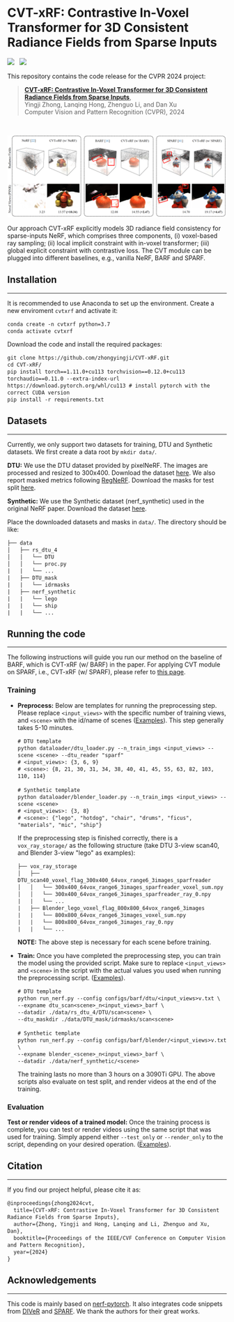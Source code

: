 # CVT-xRF: Contrastive In-Voxel Transformer for 3D Consistent Radiance Fields from Sparse Inputs

<a href='https://arxiv.org/abs/2403.16885'><img src='https://img.shields.io/badge/arXiv-2403.16885-b31b1b.svg'></a> &nbsp; <a href='https://zhongyingji.github.io/CVT-xRF/'><img src='https://img.shields.io/badge/Project-Page-Green'></a>  

This repository contains the code release for the CVPR 2024 project: 
> [**CVT-xRF: Contrastive In-Voxel Transformer for 3D Consistent Radiance Fields from Sparse Inputs**](https://arxiv.org/abs/),  
> Yingji Zhong, Lanqing Hong, Zhenguo Li, and Dan Xu  
> Computer Vision and Pattern Recognition (CVPR), 2024
<br/>

![Teaser Image](assets/teaser.png)

Our approach CVT-xRF explicitly models 3D radiance field consistency for sparse-inputs NeRF, which comprises three components, (i) voxel-based ray sampling; (ii) local implicit constraint with in-voxel transformer; (iii) global explicit constraint with contrastive loss. The CVT module can be plugged into different baselines, e.g., vanilla NeRF, BARF and SPARF. 
<br/>

## Installation
--------------------------------------
It is recommended to use Anaconda to set up the environment. Create a new enviroment `cvtxrf` and activate it: 
```
conda create -n cvtxrf python=3.7
conda activate cvtxrf
```
Download the code and install the required packages: 
```
git clone https://github.com/zhongyingji/CVT-xRF.git
cd CVT-xRF/
pip install torch==1.11.0+cu113 torchvision==0.12.0+cu113 torchaudio==0.11.0 --extra-index-url https://download.pytorch.org/whl/cu113 # install pytorch with the correct CUDA version
pip install -r requirements.txt
```

## Datasets
--------------------------------------
Currently, we only support two datasets for training, DTU and Synthetic datasets. We first create a data root by `mkdir data/`. 

**DTU:** We use the DTU dataset provided by pixelNeRF. The images are processed and resized to 300x400. Download the dataset [here](https://drive.google.com/drive/folders/1PsT3uKwqHHD2bEEHkIXB99AlIjtmrEiR?usp=sharing). We also report masked metrics following [RegNeRF](https://github.com/google-research/google-research/tree/master/regnerf). Download the masks for test split [here](https://drive.google.com/file/d/1Yt5T3LJ9DZDiHbtd9PDFNHqJAd7wt-_E/view?usp=sharing). 

**Synthetic:** We use the Synthetic dataset (nerf_synthetic) used in the original NeRF paper. Download the dataset [here](https://drive.google.com/drive/folders/128yBriW1IG_3NJ5Rp7APSTZsJqdJdfc1). 

Place the downloaded datasets and masks in `data/`. The directory should be like: 
```
├── data                                                              
│   ├── rs_dtu_4                                                                                                  
│   │   └── DTU                                                                                                                             
│   │   └── proc.py                                                                
|   |   └── ...
|   ├── DTU_mask
|   |   └── idrmasks
|   ├── nerf_synthetic
|   |   └── lego
|   |   └── ship   
|   |   └── ...
```


## Running the code
--------------------------------------
The following instructions will guide you run our method on the baseline of BARF, which is CVT-xRF (w/ BARF) in the paper. For applying CVT module on SPARF, i.e., CVT-xRF (w/ SPARF), please refer to [this page](./cvtxrf-sparf/sparf/). 
### Training
* **Preprocess:** 
Below are templates for running the preprocessing step. Please replace `<input_views>` with the specific number of training views, and `<scene>` with the id/name of scenes ([Examples](./scripts/example_barf_preprocess.sh)). This step generally takes 5-10 minutes. 
  ```
  # DTU template
  python dataloader/dtu_loader.py --n_train_imgs <input_views> --scene <scene> --dtu_reader "sparf" 
  # <input_views>: {3, 6, 9}
  # <scene>: {8, 21, 30, 31, 34, 38, 40, 41, 45, 55, 63, 82, 103, 110, 114}

  # Synthetic template
  python dataloader/blender_loader.py --n_train_imgs <input_views> --scene <scene> 
  # <input_views>: {3, 8}
  # <scene>: {"lego", "hotdog", "chair", "drums", "ficus", "materials", "mic", "ship"}
  ```
  If the preprocessing step is finished correctly, there is a `vox_ray_storage/` as the following structure (take DTU 3-view scan40, and Blender 3-view "lego" as examples): 
  ```
  ├── vox_ray_storage                                                              
  │   ├── DTU_scan40_voxel_flag_300x400_64vox_range6_3images_sparfreader                                                                                                  
  │   │   └── 300x400_64vox_range6_3images_sparfreader_voxel_sum.npy                                                                                                                             
  │   │   └── 300x400_64vox_range6_3images_sparfreader_ray_0.npy                                                      
  |   |   └── ...
  |   ├── Blender_lego_voxel_flag_800x800_64vox_range6_3images
  |   |   └── 800x800_64vox_range6_3images_voxel_sum.npy
  |   |   └── 800x800_64vox_range6_3images_ray_0.npy   
  |   |   └── ...
  ```


  **NOTE:** The above step is necessary for each scene before training. 

* **Train:** 
Once you have completed the preprocessing step, you can train the model using the provided script. Make sure to replace `<input_views>` and `<scene>` in the script with the actual values you used when running the preprocessing script. ([Examples](./scripts/example_barf_train.sh)). 
  ```
  # DTU template
  python run_nerf.py --config configs/barf/dtu/<input_views>v.txt \
  --expname dtu_scan<scene>_n<input_views>_barf \
  --datadir ./data/rs_dtu_4/DTU/scan<scene> \
  --dtu_maskdir ./data/DTU_mask/idrmasks/scan<scene>

  # Synthetic template
  python run_nerf.py --config configs/barf/blender/<input_views>v.txt \
  --expname blender_<scene>_n<input_views>_barf \
  --datadir ./data/nerf_synthetic/<scene> 
  ```
  The training lasts no more than 3 hours on a 3090Ti GPU. The above scripts also evaluate on test split, and render videos at the end of the training. 

### Evaluation
**Test or render videos of a trained model:** Once the training process is complete, you can test or render videos using the same script that was used for training. Simply append either `--test_only` or `--render_only` to the script, depending on your desired operation. ([Examples](./scripts/example_barf_eval.sh)).

## Citation
--------------------------------------
If you find our project helpful, please cite it as: 
```
@inproceedings{zhong2024cvt,
  title={CVT-xRF: Contrastive In-Voxel Transformer for 3D Consistent Radiance Fields from Sparse Inputs},
  author={Zhong, Yingji and Hong, Lanqing and Li, Zhenguo and Xu, Dan},
  booktitle={Proceedings of the IEEE/CVF Conference on Computer Vision and Pattern Recognition},
  year={2024}
}
```

## Acknowledgements
--------------------------------------
This code is mainly based on [nerf-pytorch](https://github.com/yenchenlin/nerf-pytorch). It also integrates code snippets from [DIVeR](https://github.com/lwwu2/diver) and [SPARF](https://github.com/google-research/sparf). We thank the authors for their great works. 
